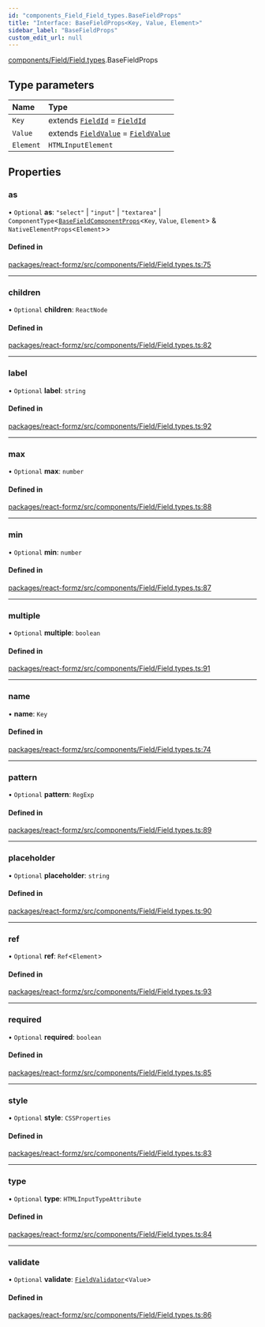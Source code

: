 ```yaml
---
id: "components_Field_Field_types.BaseFieldProps"
title: "Interface: BaseFieldProps<Key, Value, Element>"
sidebar_label: "BaseFieldProps"
custom_edit_url: null
---
```


[components/Field/Field.types](../modules/components_Field_Field_types.md).BaseFieldProps

## Type parameters

| Name | Type |
| :------ | :------ |
| `Key` | extends [`FieldId`](../modules/types_field.md#fieldid) = [`FieldId`](../modules/types_field.md#fieldid) |
| `Value` | extends [`FieldValue`](../modules/types_field.md#fieldvalue) = [`FieldValue`](../modules/types_field.md#fieldvalue) |
| `Element` | `HTMLInputElement` |

## Properties

### as

• `Optional` **as**: ``"select"`` \| ``"input"`` \| ``"textarea"`` \| `ComponentType`<[`BaseFieldComponentProps`](components_Field_Field_types.BaseFieldComponentProps.md)<`Key`, `Value`, `Element`\> & `NativeElementProps`<`Element`\>\>

#### Defined in

[packages/react-formz/src/components/Field/Field.types.ts:75](https://github.com/ZerryStack/react-formz/blob/1ba1704/packages/react-formz/src/components/Field/Field.types.ts#L75)

___

### children

• `Optional` **children**: `ReactNode`

#### Defined in

[packages/react-formz/src/components/Field/Field.types.ts:82](https://github.com/ZerryStack/react-formz/blob/1ba1704/packages/react-formz/src/components/Field/Field.types.ts#L82)

___

### label

• `Optional` **label**: `string`

#### Defined in

[packages/react-formz/src/components/Field/Field.types.ts:92](https://github.com/ZerryStack/react-formz/blob/1ba1704/packages/react-formz/src/components/Field/Field.types.ts#L92)

___

### max

• `Optional` **max**: `number`

#### Defined in

[packages/react-formz/src/components/Field/Field.types.ts:88](https://github.com/ZerryStack/react-formz/blob/1ba1704/packages/react-formz/src/components/Field/Field.types.ts#L88)

___

### min

• `Optional` **min**: `number`

#### Defined in

[packages/react-formz/src/components/Field/Field.types.ts:87](https://github.com/ZerryStack/react-formz/blob/1ba1704/packages/react-formz/src/components/Field/Field.types.ts#L87)

___

### multiple

• `Optional` **multiple**: `boolean`

#### Defined in

[packages/react-formz/src/components/Field/Field.types.ts:91](https://github.com/ZerryStack/react-formz/blob/1ba1704/packages/react-formz/src/components/Field/Field.types.ts#L91)

___

### name

• **name**: `Key`

#### Defined in

[packages/react-formz/src/components/Field/Field.types.ts:74](https://github.com/ZerryStack/react-formz/blob/1ba1704/packages/react-formz/src/components/Field/Field.types.ts#L74)

___

### pattern

• `Optional` **pattern**: `RegExp`

#### Defined in

[packages/react-formz/src/components/Field/Field.types.ts:89](https://github.com/ZerryStack/react-formz/blob/1ba1704/packages/react-formz/src/components/Field/Field.types.ts#L89)

___

### placeholder

• `Optional` **placeholder**: `string`

#### Defined in

[packages/react-formz/src/components/Field/Field.types.ts:90](https://github.com/ZerryStack/react-formz/blob/1ba1704/packages/react-formz/src/components/Field/Field.types.ts#L90)

___

### ref

• `Optional` **ref**: `Ref`<`Element`\>

#### Defined in

[packages/react-formz/src/components/Field/Field.types.ts:93](https://github.com/ZerryStack/react-formz/blob/1ba1704/packages/react-formz/src/components/Field/Field.types.ts#L93)

___

### required

• `Optional` **required**: `boolean`

#### Defined in

[packages/react-formz/src/components/Field/Field.types.ts:85](https://github.com/ZerryStack/react-formz/blob/1ba1704/packages/react-formz/src/components/Field/Field.types.ts#L85)

___

### style

• `Optional` **style**: `CSSProperties`

#### Defined in

[packages/react-formz/src/components/Field/Field.types.ts:83](https://github.com/ZerryStack/react-formz/blob/1ba1704/packages/react-formz/src/components/Field/Field.types.ts#L83)

___

### type

• `Optional` **type**: `HTMLInputTypeAttribute`

#### Defined in

[packages/react-formz/src/components/Field/Field.types.ts:84](https://github.com/ZerryStack/react-formz/blob/1ba1704/packages/react-formz/src/components/Field/Field.types.ts#L84)

___

### validate

• `Optional` **validate**: [`FieldValidator`](../modules/types_field.md#fieldvalidator)<`Value`\>

#### Defined in

[packages/react-formz/src/components/Field/Field.types.ts:86](https://github.com/ZerryStack/react-formz/blob/1ba1704/packages/react-formz/src/components/Field/Field.types.ts#L86)
